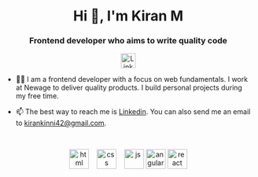 <h1 align="center">Hi 👋, I'm Kiran M</h1>
<h3 align="center">Frontend developer who aims to write quality code</h3>
 
<div align=center>
<a href="https://www.linkedin.com/in/kiran-m-952106158/"><img src="https://cdn.worldvectorlogo.com/logos/linkedin-icon-2.svg" title="Linkedin" alt="Linkedin Account" width="30"/></a>
</div>
 
- 👨‍💻 I am a frontend developer with a focus on web fundamentals. I work at Newage to deliver quality products. I build personal projects during my free time.
 
- 📫 The best way to reach me is [Linkedin](https://www.linkedin.com/in/kiran-m-952106158/). You can also send me an email to kirankinni42@gmail.com.
 
<br>
 
<p align="center">
<img src="https://upload.wikimedia.org/wikipedia/commons/thumb/6/61/HTML5_logo_and_wordmark.svg/2048px-HTML5_logo_and_wordmark.svg.png" alt="html" width="auto" height="40">&nbsp;&nbsp;&nbsp;
<img src='https://upload.wikimedia.org/wikipedia/commons/thumb/d/d5/CSS3_logo_and_wordmark.svg/1200px-CSS3_logo_and_wordmark.svg.png' alt="css" width="auto" height="40">&nbsp;&nbsp;&nbsp;
<img src='https://upload.wikimedia.org/wikipedia/commons/6/6a/JavaScript-logo.png' height='40' width='auto' alt="js">
<img src="https://angular.io/assets/images/logos/angular/angular.svg" alt="angular" width="40" height="40"/>
<img src="https://upload.wikimedia.org/wikipedia/commons/thumb/a/a7/React-icon.svg/1280px-React-icon.svg.png" alt="react" width="auto" height="40"/>
<p align="center">  
<br>
